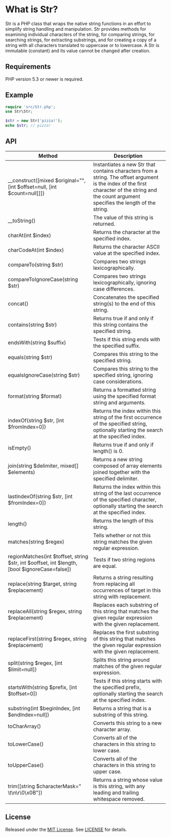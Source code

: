 What is Str?
============

Str is a PHP class that wraps the native string functions in an effort to simplify string handling and manipulation. Str provides methods for examining individual characters of the string, for comparing strings, for searching strings, for extracting substrings, and for creating a copy of a string with all characters translated to uppercase or to lowercase. A Str is immutable (constant) and its value cannot be changed after creation.

Requirements
------------
PHP version 5.3 or newer is required.

Example
-------

```php
require 'src/Str.php';
use Str\Str;

$str = new Str('pizza!');
echo $str; // pizza!
```

API
---

Method | Description
------ | -----------
__construct([mixed $original="", [int $offset=null, [int $count=null]]]) | Instantiates a new Str that contains characters from a string. The offset argument is the index of the first character of the string and the count argument specifies the length of the string.
__toString() | The value of this string is returned.
charAt(int $index) | Returns the character at the specified index.
charCodeAt(int $index) | Returns the character ASCII value at the specified index.
compareTo(string $str) | Compares two strings lexicographically.
compareToIgnoreCase(string $str) | Compares two strings lexicographically, ignoring case differences.
concat() | Concatenates the specified string(s) to the end of this string.
contains(string $str) | Returns true if and only if this string contains the specified string.
endsWith(string $suffix) | Tests if this string ends with the specified suffix.
equals(string $str) | Compares this string to the specified string.
equalsIgnoreCase(string $str) | Compares this string to the specified string, ignoring case considerations. 
format(string $format) | Returns a formatted string using the specified format string and arguments.
indexOf(string $str, [int $fromIndex=0]) | Returns the index within this string of the first occurrence of the specified string, optionally starting the search at the specified index.
isEmpty() | Returns true if and only if length() is 0.
join(string $delimiter, mixed[] $elements) | Returns a new string composed of array elements joined together with the specified delimiter.
lastIndexOf(string $str, [int $fromIndex=0]) | Returns the index within this string of the last occurrence of the specified character, optionally starting the search at the specified index.
length() | Returns the length of this string.
matches(string $regex) | Tells whether or not this string matches the given regular expression.
regionMatches(int $toffset, string $str, int $ooffset, int $length, [bool $ignoreCase=false]) | Tests if two string regions are equal.
replace(string $target, string $replacement) | Returns a string resulting from replacing all occurrences of target in this string with replacement.
replaceAll(string $regex, string $replacement) | Replaces each substring of this string that matches the given regular expression with the given replacement.
replaceFirst(string $regex, string $replacement) | Replaces the first substring of this string that matches the given regular expression with the given replacement.
split(string $regex, [int $limit=null]) | Splits this string around matches of the given regular expression.
startsWith(string $prefix, [int $toffset=0]) | Tests if this string starts with the specified prefix, optionally starting the search at the specified index.
substring(int $beginIndex, [int $endIndex=null]) | Returns a string that is a substring of this string.
toCharArray() | Converts this string to a new character array.
toLowerCase() | Converts all of the characters in this string to lower case.
toUpperCase() | Converts all of the characters in this string to upper case.
trim([string $characterMask=" \t\n\r\0\x0B"]) | Returns a string whose value is this string, with any leading and trailing whitespace removed.

License
-------
Released under the [MIT License](https://opensource.org/licenses/MIT). See [LICENSE](LICENSE) for details.
